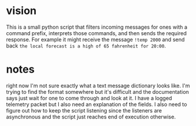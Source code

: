 # vision
This is a small python script that filters incoming messages for ones with a command prefix, interprets those commands, and then sends the required response. For example it might receive the message `!temp 2000` and send back `the local forecast is a high of 65 fahrenheit for 20:00`.

# notes
right now I'm not sure exactly what a text message dictionary looks like. I'm trying to find the format somewhere but it's difficult and the documentation says just wait for one to come through and look at it. I have a logged telemetry packet but I also need an explanation of the fields. I also need to figure out how to keep the script listening since the listeners are asynchronous and the script just reaches end of execution otherwise.